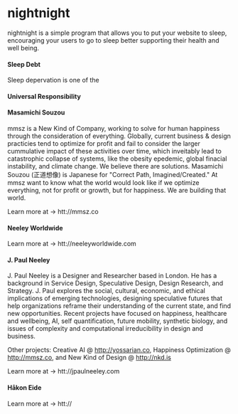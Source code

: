 # nightnight
nightnight is a simple program that allows you to put your website to sleep, encouraging your users to go to sleep better supporting their health and well being.


#### Sleep Debt
Sleep depervation is one of the 


#### Universal Responsibility


#### Masamichi Souzou

mmsz is a New Kind of Company, working to solve for human happiness through the consideration of everything. Globally, current business & design practicies tend to optimize for profit and fail to consider the larger cummulative impact of these activities over time, which inveitably lead to catastrophic collapse of systems, like the obesity epedemic, global finacial instability, and climate change. We believe there are solutions. Masamichi Souzou (正道想像) is Japanese for "Correct Path, Imagined/Created." At mmsz want to know what the world would look like if we optimize everything, not for profit or growth, but for happiness. We are building that world.

Learn more at → htt://mmsz.co


#### Neeley Worldwide



Learn more at → htt://neeleyworldwide.com


#### J. Paul Neeley

J. Paul Neeley is a Designer and Researcher based in London. He has a background in Service Design, Speculative Design, Design Research, and Strategy. J. Paul explores the social, cultural, economic, and ethical implications of emerging technologies, designing speculative futures that help organizations reframe their understanding of the current state, and find new opportunities. Recent projects have focused on happiness, healthcare and wellbeing, AI, self quantification, future mobility, synthetic biology, and issues of complexity and computational irreducibility in design and business. 

Other projects: Creative AI @ http://yossarian.co, Happiness Optimization @ http://mmsz.co, and New Kind of Design @ http://nkd.is

Learn more at → htt://jpaulneeley.com


#### Håkon Eide

Learn more at → htt://



